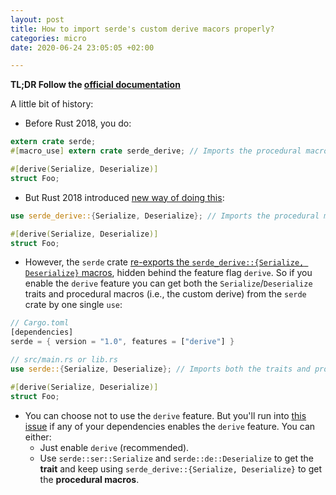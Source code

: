 ```yaml
---
layout: post
title: How to import serde's custom derive macors properly?
categories: micro 
date: 2020-06-24 23:05:05 +02:00

---
```


**TL;DR Follow the [official documentation](https://serde.rs/derive.html)**

A little bit of history:

* Before Rust 2018, you do:

```rust
extern crate serde;
#[macro_use] extern crate serde_derive; // Imports the procedural macros

#[derive(Serialize, Deserialize)]
struct Foo;
```

* But Rust 2018 introduced [new way of doing this](https://doc.rust-lang.org/edition-guide/rust-2018/macros/macro-changes.html#procedural-macros):

```rust
use serde_derive::{Serialize, Deserialize}; // Imports the procedural macros

#[derive(Serialize, Deserialize)]
struct Foo;
```

* However, the `serde` crate [re-exports the `serde_derive::{Serialize, Deserialize}` macros](https://github.com/serde-rs/serde/issues/797), hidden behind the feature flag `derive`. So if you enable the `derive` feature you can get both the `Serialize`/`Deserialize` traits and procedural macros (i.e., the custom derive) from the `serde` crate by one single `use`:

```rust
// Cargo.toml
[dependencies]
serde = { version = "1.0", features = ["derive"] }

// src/main.rs or lib.rs
use serde::{Serialize, Deserialize}; // Imports both the traits and procedural macros

#[derive(Serialize, Deserialize)]
struct Foo;
```

* You can choose not to use the `derive` feature. But you'll run into [this issue](https://github.com/serde-rs/serde/issues/1441) if any of your dependencies enables the `derive` feature. You can either:
  * Just enable `derive` (recommended).
  * Use `serde::ser::Serialize` and `serde::de::Deserialize` to get the **trait** and keep using `serde_derive::{Serialize, Deserialize}` to get the **procedural macros**.
